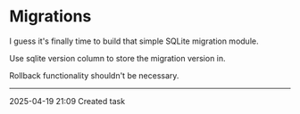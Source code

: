 Migrations
===

I guess it's finally time to build that simple SQLite migration module.

Use sqlite version column to store the migration version in.

Rollback functionality shouldn't be necessary.

---

2025-04-19 21:09	Created task